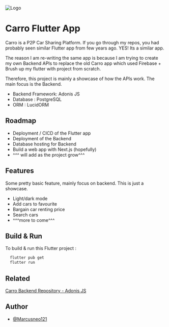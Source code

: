 
![Logo](https://i.ibb.co/wN4LCJb/carros.png)


# Carro Flutter App

Carro is a P2P Car Sharing Platform. If you go through my repos, you had probably seen similar Flutter app from few years ago. YES! Its a similar app.

The reason I am re-writing the same app is because I am trying to create my own Backend APIs to replace the old Carro app which used Firebase + Brush up my flutter with project from scratch.

Therefore, this project is mainly a showcase of how the APIs work. The main focus is the Backend.


- Backend Framework: Adonis JS
- Database : PostgreSQL
- ORM : LucidORM


## Roadmap

- Deployment / CICD of the Flutter app
- Deployment of the Backend
- Database hosting for Backend
- Build a web app with Next.js (hopefully)
- ^^^ will add as the project grow^^^


## Features

Some pretty basic feature, mainly focus on backend. This is just a showcase.

- Light/dark mode
- Add cars to favourite
- Bargain car renting price
- Search cars
- ^^^more to come^^^


## Build & Run
To build & run this Flutter project : 

```bash
  flutter pub get
  flutter run
```

## Related

[Carro Backend Repository - Adonis JS](https://github.com/Marcusneo121/carro-backend)


## Author

- [@Marcusneo121](https://github.com/Marcusneo121)


